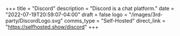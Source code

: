 +++
title = "Discord"
description = "Discord is a chat platform."
date = "2022-07-19T20:59:07-04:00"
draft = false
logo = "/images/3rd-party/DiscordLogo.svg"
comms_type = "Self-Hosted"
direct_link = "https://selfhosted.show/discord"
+++
